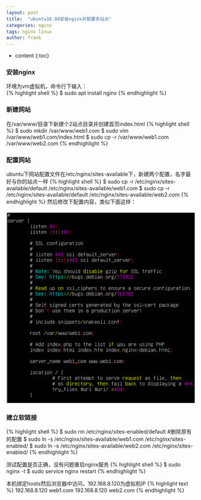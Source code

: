 ```yaml
---
layout: post
title:  "ubuntu18.04安装nginx并配置多站点"
categories: nginx
tags: nginx linux
author: frank
---
```


* content
{:toc}

### 安装nginx
环境为vm虚拟机，命令行下输入：  
{% highlight shell  %}
$ sudo apt install nginx
{% endhighlight %}

### 新建网站
在/var/www/目录下新建个2站点目录并创建首页index.html
{% highlight shell  %}
$ sudo mkdir /var/www/web1.com
$ sudo vim /var/www/web1.com/index.html
$ sudo cp -r /var/www/web1.com /var/www/web2.com
{% endhighlight %}

### 配置网站
ubuntu下网站配置文件在/etc/nginx/sites-available下，新建两个配置，名字最好与你的站点一样
{% highlight shell  %}
$ sudo cp -r /etc/nginx/sites-available/default /etc/nginx/sites-available/web1.com
$ sudo cp -r /etc/nginx/sites-available/default /etc/nginx/sites-available/web2.com
{% endhighlight %}
然后修改下配置内容，类似下面这样：  
　　![选择文件](/assets/images/2019-06-28/1.png)

### 建立软链接
{% highlight shell  %}
$ sudo rm /etc/nginx/sites-enabled/default      #删除原有的配置
$ sudo ln -s /etc/nginx/sites-available/web1.com /etc/nginx/sites-enabled/
$ sudo ln -s /etc/nginx/sites-available/web2.com /etc/nginx/sites-enabled/
{% endhighlight %}

测试配置是否正确，没有问题重启nginx服务
{% highlight shell  %}
$ sudo nginx -t
$ sudo service nginx restart
{% endhighlight %}

本机绑定hosts然后浏览器中访问，192.168.8.120为虚拟机IP
{% highlight text  %}
192.168.8.120   web1.com
192.168.8.120   web2.com
{% endhighlight %}